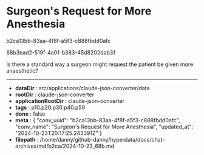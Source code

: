 # Surgeon's Request for More Anesthesia

b2ca13bb-83aa-4f8f-a5f3-c888fbdd0afc

68b3ead2-519f-4a01-b383-45d8202dab31

Is there a standard way a surgeon might request the patient be given more anaesthetic?

---

* **dataDir** : src/applications/claude-json-converter/data
* **rootDir** : claude-json-converter
* **applicationRootDir** : claude-json-converter
* **tags** : p10.p20.p30.p40.p50
* **done** : false
* **meta** : {
  "conv_uuid": "b2ca13bb-83aa-4f8f-a5f3-c888fbdd0afc",
  "conv_name": "Surgeon's Request for More Anesthesia",
  "updated_at": "2024-10-23T20:17:25.243391Z"
}
* **filepath** : /home/danny/github-danny/hyperdata/docs/chat-archives/md/b2ca/2024-10-23_68b.md